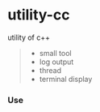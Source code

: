 # utility-cc
  
utility of c++


>* small tool
>* log output
>* thread
>* terminal display

### Use


